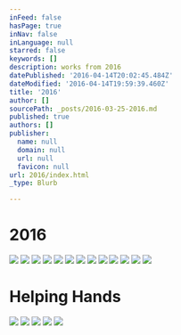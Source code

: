 ```yaml
---
inFeed: false
hasPage: true
inNav: false
inLanguage: null
starred: false
keywords: []
description: works from 2016
datePublished: '2016-04-14T20:02:45.484Z'
dateModified: '2016-04-14T19:59:39.460Z'
title: '2016'
author: []
sourcePath: _posts/2016-03-25-2016.md
published: true
authors: []
publisher:
  name: null
  domain: null
  url: null
  favicon: null
url: 2016/index.html
_type: Blurb

---
```

# 2016
![](https://the-grid-user-content.s3-us-west-2.amazonaws.com/48820f9d-1f3a-4e47-8351-c6c75714758d.jpg)
![](https://the-grid-user-content.s3-us-west-2.amazonaws.com/592f1d7f-afba-4eda-82cc-02490077ab43.jpg)
![](https://the-grid-user-content.s3-us-west-2.amazonaws.com/8006d867-32ff-468f-909a-e1caab9ca581.jpg)
![](https://the-grid-user-content.s3-us-west-2.amazonaws.com/17ff6c44-566b-4f1b-bef0-f0468afff296.jpg)
![](https://the-grid-user-content.s3-us-west-2.amazonaws.com/02fc5e1c-354e-43a2-a9f4-2c9b13ffa096.jpg)
![](https://the-grid-user-content.s3-us-west-2.amazonaws.com/79e36626-6c8a-45f6-a086-eb861b21a82b.jpg)
![](https://the-grid-user-content.s3-us-west-2.amazonaws.com/cf19bb62-71c4-449d-9602-0595dca98f3a.jpg)
![](https://the-grid-user-content.s3-us-west-2.amazonaws.com/4f84ea7a-35a5-4747-8196-0061cdd707d5.jpg)
![](https://the-grid-user-content.s3-us-west-2.amazonaws.com/9a824d1e-6b91-452b-9bcb-8bf75f1fe982.jpg)
![](https://the-grid-user-content.s3-us-west-2.amazonaws.com/84d66391-9e14-4fb1-9e12-fe300bda8ef2.jpg)
![](https://the-grid-user-content.s3-us-west-2.amazonaws.com/06db0a8b-d52b-4947-8112-752fa876568d.jpg)
![](https://the-grid-user-content.s3-us-west-2.amazonaws.com/da301136-0222-4209-ae6b-d90448d66857.jpg)
![](https://the-grid-user-content.s3-us-west-2.amazonaws.com/9ce20d55-d8e9-48d4-910b-442cad14c209.jpg)

# Helping Hands
![](https://the-grid-user-content.s3-us-west-2.amazonaws.com/d4014be1-130c-4a7c-bcd7-0ff48cfadb6e.jpg)
![](https://the-grid-user-content.s3-us-west-2.amazonaws.com/e62c3563-8a3b-444e-b86a-7c4d1ff5d028.jpg)
![](https://the-grid-user-content.s3-us-west-2.amazonaws.com/885dc564-5e77-4217-b02b-0cca64dbc232.jpg)
![](https://the-grid-user-content.s3-us-west-2.amazonaws.com/b8de3396-be74-4fee-a72f-b1b7286be9a1.jpg)
![](https://the-grid-user-content.s3-us-west-2.amazonaws.com/92d1a153-3f36-4625-90c8-af2b642fcd01.jpg)